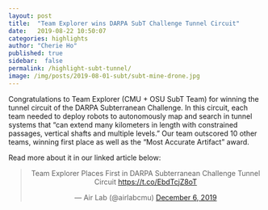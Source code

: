 ```yaml
---
layout: post
title:  "Team Explorer wins DARPA SubT Challenge Tunnel Circuit"
date:   2019-08-22 10:50:07
categories: highlights
author: "Cherie Ho"
published: true
sidebar:  false
permalink: /highlight-subt-tunnel/
image: /img/posts/2019-08-01-subt/subt-mine-drone.jpg
---
```



Congratulations to Team Explorer (CMU + OSU SubT Team) for winning the tunnel circuit of the DARPA Subterranean Challenge. In this circuit, each team needed to deploy robots to autonomously map and search in tunnel systems that “can extend many kilometers in length with constrained passages, vertical shafts and multiple levels.” Our team outscored 10 other teams, winning first place as well as the “Most Accurate Artifact” award.


Read more about it in our linked article below:
<center>
<blockquote class="twitter-tweet"><p lang="en" dir="ltr">Team Explorer Places First in DARPA Subterranean Challenge Tunnel Circuit <a href="https://t.co/EbdTcjZ8oT">https://t.co/EbdTcjZ8oT</a></p>&mdash; Air Lab (@airlabcmu) <a href="https://twitter.com/airlabcmu/status/1203025791270948864?ref_src=twsrc%5Etfw">December 6, 2019</a></blockquote> <script async src="https://platform.twitter.com/widgets.js" charset="utf-8"></script> 
</center>